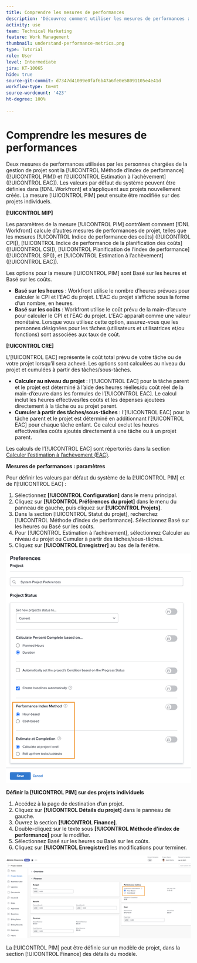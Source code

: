 ```yaml
---
title: Comprendre les mesures de performances
description: 'Découvrez comment utiliser les mesures de performances : [!UICONTROL Méthode d’index de performance] ([!UICONTROL PIM]) et [!UICONTROL Estimation à l’achèvement] ([!UICONTROL EAC]).'
activity: use
team: Technical Marketing
feature: Work Management
thumbnail: understand-performance-metrics.png
type: Tutorial
role: User
level: Intermediate
jira: KT-10065
hide: true
source-git-commit: d7347d41099e0faf6b47a6fe0e58091105e4e41d
workflow-type: tm+mt
source-wordcount: '423'
ht-degree: 100%

---
```


# Comprendre les mesures de performances

Deux mesures de performances utilisées par les personnes chargées de la gestion de projet sont la [!UICONTROL Méthode d’index de performance] ([!UICONTROL PIM]) et l’[!UICONTROL Estimation à l’achèvement] ([!UICONTROL EAC]). Les valeurs par défaut du système peuvent être définies dans [!DNL Workfront] et s’appliquent aux projets nouvellement créés. La mesure [!UICONTROL PIM] peut ensuite être modifiée sur des projets individuels.

**[!UICONTROL MIP]**

Les paramètres de la mesure [!UICONTROL PIM] contrôlent comment [!DNL Workfront] calcule d’autres mesures de performances de projet, telles que les mesures [!UICONTROL Indice de performance des coûts] ([!UICONTROL CPI]), [!UICONTROL Indice de performance de la planification des coûts] ([!UICONTROL CSI]), [!UICONTROL Planification de l’index de performance] ([!UICONTROL SPI]), et [!UICONTROL Estimation à l’achèvement] ([!UICONTROL EAC]).

Les options pour la mesure [!UICONTROL PIM] sont Basé sur les heures et Basé sur les coûts.

* **Basé sur les heures** : Workfront utilise le nombre d’heures prévues pour calculer le CPI et l’EAC du projet. L’EAC du projet s’affiche sous la forme d’un nombre, en heures.
* **Basé sur les coûts** : Workfront utilise le coût prévu de la main-d’œuvre pour calculer le CPI et l’EAC du projet. L’EAC apparaît comme une valeur monétaire. Lorsque vous utilisez cette option, assurez-vous que les personnes désignées pour les tâches (utilisateurs et utilisatrices et/ou fonctions) sont associées aux taux de coût.

**[!UICONTROL CRE]**

L’[!UICONTROL EAC] représente le coût total prévu de votre tâche ou de votre projet lorsqu’il sera achevé. Les options sont calculées au niveau du projet et cumulées à partir des tâches/sous-tâches.

* **Calculer au niveau du projet** : l’[!UICONTROL EAC] pour la tâche parent et le projet est déterminé à l’aide des heures réelles/du coût réel de la main-d’œuvre dans les formules de l’[!UICONTROL EAC]. Le calcul inclut les heures effectives/les coûts et les dépenses ajoutées directement à la tâche ou au projet parent.
* **Cumuler à partir des tâches/sous-tâches** : l’[!UICONTROL EAC] pour la tâche parent et le projet est déterminé en additionnant l’[!UICONTROL EAC] pour chaque tâche enfant. Ce calcul exclut les heures effectives/les coûts ajoutés directement à une tâche ou à un projet parent.

Les calculs de l’[!UICONTROL EAC] sont répertoriés dans la section [Calculer l’estimation à l’achèvement (EAC)](https://experienceleague.adobe.com/docs/workfront/using/manage-work/projects/project-finances/calculate-eac.html?lang=fr).

**Mesures de performances : paramètres**

Pour définir les valeurs par défaut du système de la [!UICONTROL PIM] et de l’[!UICONTROL EAC] :

1. Sélectionnez **[!UICONTROL Configuration]** dans le menu principal.
1. Cliquez sur **[!UICONTROL Préférences du projet]** dans le menu du panneau de gauche, puis cliquez sur **[!UICONTROL Projets]**.
1. Dans la section [!UICONTROL Statut du projet], recherchez [!UICONTROL Méthode d’index de performance]. Sélectionnez Basé sur les heures ou Basé sur les coûts.
1. Pour [!UICONTROL Estimation à l’achèvement], sélectionnez Calculer au niveau du projet ou Cumuler à partir des tâches/sous-tâches.
1. Cliquez sur **[!UICONTROL Enregistrer]** au bas de la fenêtre.

![Image de l’écran [!UICONTROL Préférences du projet]](assets/setting-up-finances-1.png)

**Définir la [!UICONTROL PIM] sur des projets individuels**

1. Accédez à la page de destination d’un projet.
1. Cliquez sur **[!UICONTROL Détails du projet]** dans le panneau de gauche.
1. Ouvrez la section **[!UICONTROL Finance]**.
1. Double-cliquez sur le texte sous **[!UICONTROL Méthode d’index de performance]** pour le modifier.
1. Sélectionnez Basé sur les heures ou Basé sur les coûts.
1. Cliquez sur **[!UICONTROL Enregistrer]** les modifications pour terminer.

![Image de l’écran [!UICONTROL Détails du projet]](assets/setting-up-finances-2.png)

La [!UICONTROL PIM] peut être définie sur un modèle de projet, dans la section [!UICONTROL Finance] des détails du modèle.
